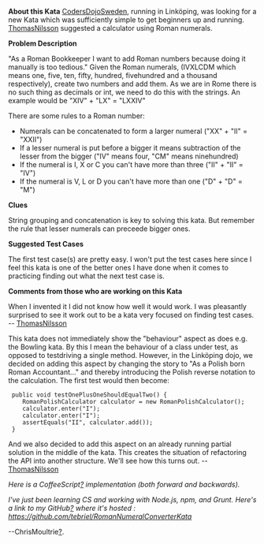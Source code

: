 **About this Kata**
[CodersDojoSweden](http://codingdojo.org/cgi-bin/index.pl?CodersDojoSweden),
running in Linköping, was looking for a new Kata which was sufficiently
simple to get beginners up and running.
[ThomasNilsson](http://codingdojo.org/cgi-bin/index.pl?ThomasNilsson)
suggested a calculator using Roman numerals.

**Problem Description**

"As a Roman Bookkeeper I want to add Roman numbers because doing it
manually is too tedious." Given the Roman numerals, (IVXLCDM which means
one, five, ten, fifty, hundred, fivehundred and a thousand
respectively), create two numbers and add them. As we are in Rome there
is no such thing as decimals or int, we need to do this with the
strings. An example would be "XIV" + "LX" = "LXXIV"

There are some rules to a Roman number:

-   Numerals can be concatenated to form a larger numeral ("XX" + "II" =
    "XXII")
-   If a lesser numeral is put before a bigger it means subtraction of
    the lesser from the bigger ("IV" means four, "CM" means ninehundred)
-   If the numeral is I, X or C you can't have more than three ("II" +
    "II" = "IV")
-   If the numeral is V, L or D you can't have more than one ("D" + "D"
    = "M")

**Clues**

String grouping and concatenation is key to solving this kata. But
remember the rule that lesser numerals can preceede bigger ones.

**Suggested Test Cases**

The first test case(s) are pretty easy. I won't put the test cases here
since I feel this kata is one of the better ones I have done when it
comes to practicing finding out what the next test case is.

**Comments from those who are working on this Kata**

When I invented it I did not know how well it would work. I was
pleasantly surprised to see it work out to be a kata very focused on
finding test cases. --
[ThomasNilsson](http://codingdojo.org/cgi-bin/index.pl?ThomasNilsson)

This kata does not immediately show the "behaviour" aspect as does e.g.
the Bowling kata. By this I mean the behaviour of a class under test, as
opposed to testdriving a single method. However, in the Linköping dojo,
we decided on adding this aspect by changing the story to "As a Polish
born Roman Accountant..." and thereby introducing the Polish reverse
notation to the calculation. The first test would then become:

     public void testOnePlusOneShouldEqualTwo() {
        RomanPolishCalculator calculator = new RomanPolishCalculator();
        calculator.enter("I");
        calculator.enter("I");
        assertEquals("II", calculator.add());
     }

And we also decided to add this aspect on an already running partial
solution in the middle of the kata. This creates the situation of
refactoring the API into another structure. We'll see how this turns
out. --
[ThomasNilsson](http://codingdojo.org/cgi-bin/index.pl?ThomasNilsson)

*Here is a
CoffeeScript[?](http://codingdojo.org/cgi-bin/index.pl?action=edit&id=CoffeeScript)
implementation (both forward and backwards).*

*I've just been learning CS and working with Node.js, npm, and Grunt.
Here's a link to my
GitHub[?](http://codingdojo.org/cgi-bin/index.pl?action=edit&id=GitHub)
where it's hosted :
https://github.com/tebriel/RomanNumeralConverterKata*

--ChrisMoultrie[?](http://codingdojo.org/cgi-bin/index.pl?action=edit&id=ChrisMoultrie).

